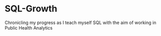 # SQL-Growth
Chronicling my progress as I teach myself SQL with the aim of working in Public Health Analytics
